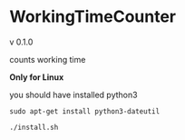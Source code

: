 # WorkingTimeCounter

v 0.1.0

counts working time

**Only for Linux**

you should have installed python3
```
sudo apt-get install python3-dateutil

./install.sh
```